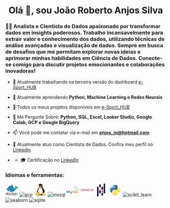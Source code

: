 <h1 align="center">Olá 👋, sou João Roberto Anjos Silva</h1>
<h3 style="text-align: left;">
👨‍💻 Analista e Cientista de Dados apaixonado por transformar dados em insights poderosos. Trabalho incansavelmente para extrair valor e conhecimento dos dados, utilizando técnicas de análise avançadas e visualização de dados. Sempre em busca de desafios que me permitam explorar novas ideias e aprimorar minhas habilidades em Ciência de Dados. Conecte-se comigo para discutir projetos emocionantes e colaborações inovadoras!
</h3>


- 💼 Atualmente trabalhando na terceira versão do dashboard [e-Sport_HUB](https://lookerstudio.google.com/reporting/aba70b6e-4eb9-4849-a8a5-891a3cc0e2f8)

- 🌱 Atualmente aprendendo **Python, Machine Learning e Redes Neurais**

- 🚀 Todos os meus projetos disponíveis em [e-Sport_HUB](https://lookerstudio.google.com/reporting/aba70b6e-4eb9-4849-a8a5-891a3cc0e2f8)

- 💬 Me Pergunte Sobre: **Python, SQL, Excel, Looker Studio, Google Colab, GCP e Google BigQuery**

- 📫 Você pode me contatar via e-mail em **anjos_jn@hotmail.com**

- 📄 Atualmente atuo como Cientista de Dados. Confira meu perfil no [LinkedIn](https://www.linkedin.com/in/joão-roberto-anjos-silva-03442a108)

- - 🎓 Certificação no [LinkedIn](https://www.linkedin.com/in/jo%C3%A3o-roberto-anjos-silva-03442a108/details/certifications/)

<h3 align="left">Idiomas e ferramentas:</h3>
<p align="left">
  <img src="https://raw.githubusercontent.com/devicons/devicon/master/icons/docker/docker-original-wordmark.svg" alt="docker" width="40" height="40"/>
  <img src="https://www.vectorlogo.zone/logos/google_cloud/google_cloud-icon.svg" alt="gcp" width="40" height="40"/>
  <img src="https://raw.githubusercontent.com/devicons/devicon/master/icons/linux/linux-original.svg" alt="linux" width="40" height="40"/>
  <img src="https://www.svgrepo.com/show/303229/microsoft-sql-server-logo.svg" alt="mssql" width="40" height="40"/>
  <img src="https://raw.githubusercontent.com/devicons/devicon/master/icons/mysql/mysql-original-wordmark.svg" alt="mysql" width="40" height="40"/>
  <img src="https://raw.githubusercontent.com/devicons/devicon/master/icons/oracle/oracle-original.svg" alt="oracle" width="40" height="40"/>
  <img src="https://raw.githubusercontent.com/devicons/devicon/master/icons/pandas/pandas-original.svg" alt="pandas" width="40" height="40"/>
  <img src="https://raw.githubusercontent.com/devicons/devicon/master/icons/python/python-original.svg" alt="python" width="40" height="40"/>
  <img src="https://upload.wikimedia.org/wikipedia/commons/0/05/Scikit_learn_logo_small.svg" alt="scikit_learn" width="40" height="40"/>
  <img src="https://seaborn.pydata.org/_images/logo-mark-lightbg.svg" alt="seaborn" width="40" height="40"/>
  <img src="https://www.vectorlogo.zone/logos/sqlite/sqlite-icon.svg" alt="sqlite" width="40" height="40"/>
</p>
